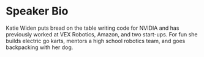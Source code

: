 # Speaker Bio

Katie Widen puts bread on the table writing code for NVIDIA and has previously worked at VEX Robotics, Amazon, and two start-ups. For fun she builds electric go karts, mentors a high school robotics team, and goes backpacking with her dog.
